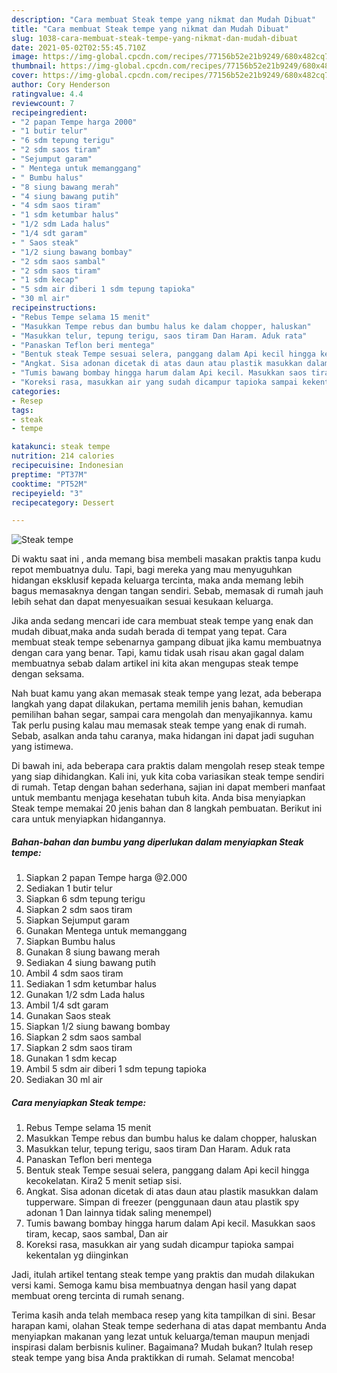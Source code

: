 ```yaml
---
description: "Cara membuat Steak tempe yang nikmat dan Mudah Dibuat"
title: "Cara membuat Steak tempe yang nikmat dan Mudah Dibuat"
slug: 1038-cara-membuat-steak-tempe-yang-nikmat-dan-mudah-dibuat
date: 2021-05-02T02:55:45.710Z
image: https://img-global.cpcdn.com/recipes/77156b52e21b9249/680x482cq70/steak-tempe-foto-resep-utama.jpg
thumbnail: https://img-global.cpcdn.com/recipes/77156b52e21b9249/680x482cq70/steak-tempe-foto-resep-utama.jpg
cover: https://img-global.cpcdn.com/recipes/77156b52e21b9249/680x482cq70/steak-tempe-foto-resep-utama.jpg
author: Cory Henderson
ratingvalue: 4.4
reviewcount: 7
recipeingredient:
- "2 papan Tempe harga 2000"
- "1 butir telur"
- "6 sdm tepung terigu"
- "2 sdm saos tiram"
- "Sejumput garam"
- " Mentega untuk memanggang"
- " Bumbu halus"
- "8 siung bawang merah"
- "4 siung bawang putih"
- "4 sdm saos tiram"
- "1 sdm ketumbar halus"
- "1/2 sdm Lada halus"
- "1/4 sdt garam"
- " Saos steak"
- "1/2 siung bawang bombay"
- "2 sdm saos sambal"
- "2 sdm saos tiram"
- "1 sdm kecap"
- "5 sdm air diberi 1 sdm tepung tapioka"
- "30 ml air"
recipeinstructions:
- "Rebus Tempe selama 15 menit"
- "Masukkan Tempe rebus dan bumbu halus ke dalam chopper, haluskan"
- "Masukkan telur, tepung terigu, saos tiram Dan Haram. Aduk rata"
- "Panaskan Teflon beri mentega"
- "Bentuk steak Tempe sesuai selera, panggang dalam Api kecil hingga kecokelatan. Kira2 5 menit setiap sisi."
- "Angkat. Sisa adonan dicetak di atas daun atau plastik masukkan dalam tupperware. Simpan di freezer (penggunaan daun atau plastik spy adonan 1 Dan lainnya tidak saling menempel)"
- "Tumis bawang bombay hingga harum dalam Api kecil. Masukkan saos tiram, kecap, saos sambal, Dan air"
- "Koreksi rasa, masukkan air yang sudah dicampur tapioka sampai kekentalan yg diinginkan"
categories:
- Resep
tags:
- steak
- tempe

katakunci: steak tempe 
nutrition: 214 calories
recipecuisine: Indonesian
preptime: "PT37M"
cooktime: "PT52M"
recipeyield: "3"
recipecategory: Dessert

---
```



![Steak tempe](https://img-global.cpcdn.com/recipes/77156b52e21b9249/680x482cq70/steak-tempe-foto-resep-utama.jpg)

Di waktu  saat ini , anda memang bisa membeli masakan praktis tanpa kudu repot membuatnya dulu. Tapi, bagi mereka yang mau menyuguhkan hidangan eksklusif kepada keluarga tercinta, maka anda memang lebih bagus memasaknya dengan tangan sendiri. Sebab, memasak di rumah jauh lebih sehat dan dapat menyesuaikan sesuai kesukaan keluarga.

Jika anda sedang mencari ide cara membuat steak tempe yang enak dan mudah dibuat,maka anda sudah berada di tempat yang tepat. Cara membuat steak tempe  sebenarnya gampang dibuat jika kamu membuatnya dengan cara yang benar. Tapi, kamu tidak usah risau akan gagal dalam membuatnya 
sebab dalam artikel ini kita akan mengupas steak tempe dengan seksama.  



Nah buat kamu yang akan memasak steak tempe yang lezat, ada beberapa langkah yang dapat dilakukan, pertama memilih jenis bahan, kemudian pemilihan bahan segar, sampai cara mengolah dan menyajikannya. kamu Tak perlu pusing kalau mau memasak steak tempe yang enak di rumah. Sebab, asalkan anda  tahu caranya, maka hidangan ini dapat jadi suguhan yang istimewa.

Di bawah ini, ada beberapa cara praktis  dalam mengolah resep steak tempe yang siap dihidangkan. Kali ini, yuk kita coba variasikan steak tempe sendiri di rumah. Tetap dengan bahan sederhana, sajian ini dapat memberi manfaat untuk membantu menjaga kesehatan tubuh kita. Anda bisa menyiapkan Steak tempe memakai 20 jenis bahan dan 8 langkah pembuatan. Berikut ini cara untuk menyiapkan hidangannya.

<!--inarticleads1-->

##### Bahan-bahan dan bumbu yang diperlukan dalam menyiapkan Steak tempe:

1. Siapkan 2 papan Tempe harga @2.000
1. Sediakan 1 butir telur
1. Siapkan 6 sdm tepung terigu
1. Siapkan 2 sdm saos tiram
1. Siapkan Sejumput garam
1. Gunakan  Mentega untuk memanggang
1. Siapkan  Bumbu halus
1. Gunakan 8 siung bawang merah
1. Sediakan 4 siung bawang putih
1. Ambil 4 sdm saos tiram
1. Sediakan 1 sdm ketumbar halus
1. Gunakan 1/2 sdm Lada halus
1. Ambil 1/4 sdt garam
1. Gunakan  Saos steak
1. Siapkan 1/2 siung bawang bombay
1. Siapkan 2 sdm saos sambal
1. Siapkan 2 sdm saos tiram
1. Gunakan 1 sdm kecap
1. Ambil 5 sdm air diberi 1 sdm tepung tapioka
1. Sediakan 30 ml air




<!--inarticleads2-->

##### Cara menyiapkan Steak tempe:

1. Rebus Tempe selama 15 menit
1. Masukkan Tempe rebus dan bumbu halus ke dalam chopper, haluskan
1. Masukkan telur, tepung terigu, saos tiram Dan Haram. Aduk rata
1. Panaskan Teflon beri mentega
1. Bentuk steak Tempe sesuai selera, panggang dalam Api kecil hingga kecokelatan. Kira2 5 menit setiap sisi.
1. Angkat. Sisa adonan dicetak di atas daun atau plastik masukkan dalam tupperware. Simpan di freezer (penggunaan daun atau plastik spy adonan 1 Dan lainnya tidak saling menempel)
1. Tumis bawang bombay hingga harum dalam Api kecil. Masukkan saos tiram, kecap, saos sambal, Dan air
1. Koreksi rasa, masukkan air yang sudah dicampur tapioka sampai kekentalan yg diinginkan




Jadi, itulah artikel tentang  steak tempe  yang praktis dan mudah dilakukan versi kami. Semoga kamu bisa membuatnya dengan hasil yang dapat membuat oreng tercinta di rumah senang. 

Terima kasih anda telah membaca resep yang kita tampilkan di sini. Besar harapan kami, olahan  Steak tempe sederhana di atas dapat membantu Anda menyiapkan makanan yang lezat untuk keluarga/teman maupun menjadi inspirasi dalam berbisnis kuliner. Bagaimana? Mudah bukan? Itulah resep steak tempe yang bisa Anda praktikkan di rumah. Selamat mencoba!

